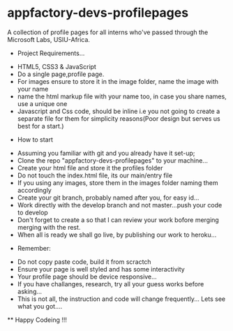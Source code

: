 # appfactory-devs-profilepages
A collection of profile pages for all interns who've passed through the Microsoft Labs, USIU-Africa.

* Project Requirements...
- HTML5, CSS3 & JavaScript
- Do a single page,profile page. 
- For images ensure to store it in the image folder, name the image with your name
- name the html markup file with your name too, in case you share names, use a unique one
- Javascript and Css code, should be inline i.e you not going to create a separate file for them for simplicity reasons(Poor design but serves us best for a start.)

* How to start
- Assuming you familiar with git and you already have it set-up;
- Clone the repo "appfactory-devs-profilepages" to your machine...
- Create your html file and store it the profiles folder
- Do not touch the index.html file, its our main/entry file
- If you using any images, store them in the images folder naming them accordingly
- Create your git branch, probably named after you, for easy id...
- Work directly with the develop branch and not master...push your code to develop
- Don't forget to create a <Merge Request> so that I can review your work bofore merging merging with the rest.
- When all is ready we shall go live, by publishing our work to heroku...

* Remember:
- Do not copy paste code, build it from scractch
- Ensure your page is well styled and has some interactivity
- Your profile page should be device responsive...
- If you have challanges, research, try all your guess works before asking...
- This is not all, the instruction and code will change frequently...
Lets see what you got....

** Happy Codeing !!!